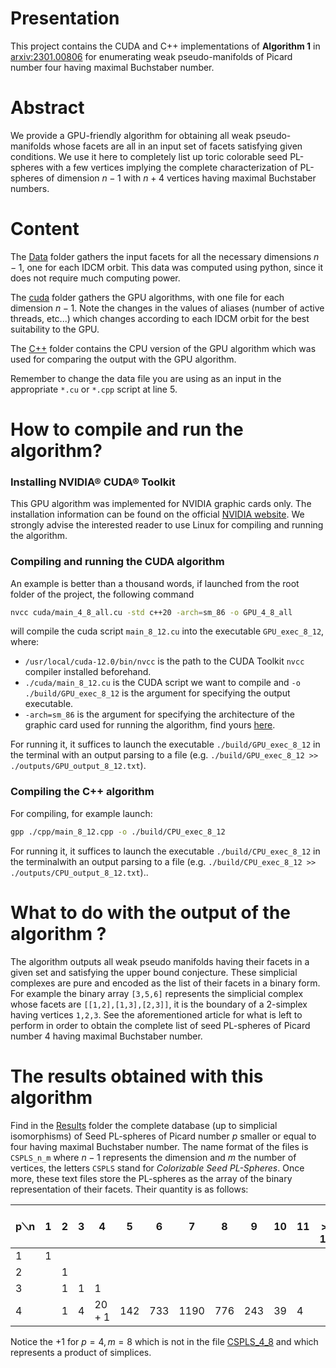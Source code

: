 # Presentation
This project contains the CUDA and C++ implementations of **Algorithm 1** in [arxiv:2301.00806](https://arxiv.org/abs/2301.00806) for enumerating weak pseudo-manifolds of Picard number four having maximal Buchstaber number.
# Abstract
We provide a GPU-friendly algorithm for obtaining all weak pseudo-manifolds whose facets are all in an input set of facets satisfying given conditions. We use it here to completely list up toric colorable seed PL-spheres with a few vertices implying the complete characterization of PL-spheres of dimension $n−1$ with $n+4$ vertices having maximal Buchstaber numbers.
# Content
The [Data](./Data) folder gathers the input facets for all the necessary dimensions $n-1$, one for each IDCM orbit. This data was computed using python, since it does not require much computing power.

The [cuda](./cuda) folder gathers the GPU algorithms, with one file for each dimension $n-1$. Note the changes in the values of aliases (number of active threads, etc...) which changes according to each IDCM orbit for the best suitability to the GPU. 

The [C++](./cpp) folder contains the CPU version of the GPU algorithm which was used for comparing the output with the GPU algorithm.

Remember to change the data file you are using as an input in the appropriate ``*.cu`` or ``*.cpp`` script at line 5.
# How to compile and run the algorithm?
### Installing NVIDIA® CUDA® Toolkit
This GPU algorithm was implemented for NVIDIA graphic cards only.
The installation information can be found on the official [NVIDIA website](https://developer.nvidia.com/cuda-toolkit).
We strongly advise the interested reader to use Linux for compiling and running the algorithm.
### Compiling and running the CUDA algorithm
An example is better than a thousand words, if launched from the root folder of the project, the following command
```bash
nvcc cuda/main_4_8_all.cu -std c++20 -arch=sm_86 -o GPU_4_8_all
```
will compile the cuda script ``main_8_12.cu`` into the executable ``GPU_exec_8_12``,
where:
- ``/usr/local/cuda-12.0/bin/nvcc`` is the path to the CUDA Toolkit ``nvcc`` compiler installed beforehand.
- ``./cuda/main_8_12.cu`` is the CUDA script we want to compile and ``-o ./build/GPU_exec_8_12`` is the argument for specifying the output executable.
- ``-arch=sm_86`` is the argument for specifying the architecture of the graphic card used for running the algorithm, find yours [here](https://developer.nvidia.com/cuda-gpus).

For running it, it suffices to launch the executable ``./build/GPU_exec_8_12`` in the terminal with an output parsing to a file (e.g. ``./build/GPU_exec_8_12 >> ./outputs/GPU_output_8_12.txt``).
### Compiling the C++ algorithm
For compiling, for example launch:
```bash
gpp ./cpp/main_8_12.cpp -o ./build/CPU_exec_8_12
```
For running it, it suffices to launch the executable ``./build/CPU_exec_8_12`` in the terminalwith an output parsing to a file (e.g. ``./build/CPU_exec_8_12 >> ./outputs/CPU_output_8_12.txt``)..

# What to do with the output of the algorithm ?
The algorithm outputs all weak pseudo manifolds having their facets in a given set and satisfying the upper bound conjecture.
These simplicial complexes are pure and encoded as the list of their facets in a binary form.
For example the binary array ``[3,5,6]`` represents the simplicial complex whose facets are ``[[1,2],[1,3],[2,3]]``, it is the boundary of a 2-simplex having vertices ``1,2,3``.
See the aforementioned article for what is left to perform in order to obtain the complete list of seed PL-spheres of Picard number 4 having maximal Buchstaber number. 

# The results obtained with this algorithm
Find in the [Results](./Results) folder the complete database (up to simplicial isomorphisms) of Seed PL-spheres of Picard number $p$ smaller or equal to four having maximal Buchstaber number.
The name format of the files is ``CSPLS_n_m`` where $n-1$ represents the dimension and $m$ the number of vertices, the letters ``CSPLS`` stand for _Colorizable Seed PL-Spheres_. 
Once more, these text files store the PL-spheres as the array of the binary representation of their facets.
Their quantity is as follows:

| p⟍n | $1$ | $2$ | $3$ | $4$    | $5$   | $6$   | $7$    | $8$   | $9$   | $10$ | $11$ | $>11$ | total  |
|-----|-----|-----|-----|--------|-------|-------|--------|-------|-------|------|------|-------|--------|
| $1$ | $1$ |     |     |        |       |       |        |       |       |      |      |       | $1$    |
| $2$ |     | $1$ |     |        |       |       |        |       |       |      |      |       | $1$    |
| $3$ |     | $1$ | $1$ | $1$    |       |       |        |       |       |      |      |       | $3$    |
| $4$ |     | $1$ | $4$ | $20+1$ | $142$ | $733$ | $1190$ | $776$ | $243$ | $39$ | $4$  |       | $3153$ |

Notice the $+1$ for $p=4,m=8$ which is not in the file [CSPLS_4_8](./Results/CSPLS_4_8) and which represents a product of simplices.

